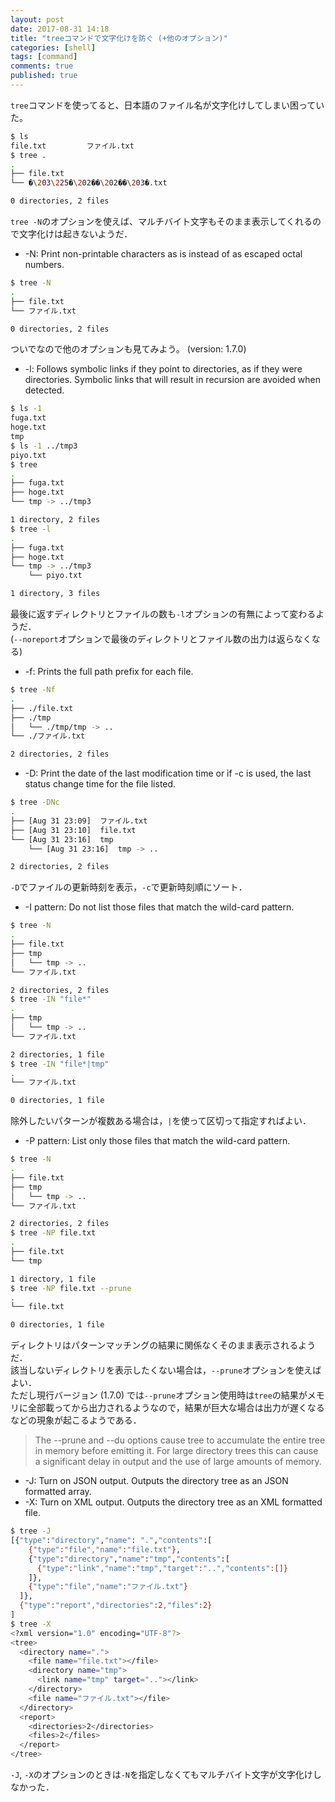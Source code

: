 ```yaml
---
layout: post
date: 2017-08-31 14:18
title: "treeコマンドで文字化けを防ぐ (+他のオプション)"
categories: [shell]
tags: [command]
comments: true
published: true
---
```


`tree`コマンドを使ってると、日本語のファイル名が文字化けしてしまい困っていた。

```sh
$ ls
file.txt         ファイル.txt
$ tree .
.
├── file.txt
└── �\203\225�\202��\202��\203�.txt

0 directories, 2 files

```

`tree -N`のオプションを使えば、マルチバイト文字もそのまま表示してくれるので文字化けは起きないようだ．

- -N: Print non-printable characters as is instead of as escaped octal numbers.

```sh
$ tree -N
.
├── file.txt
└── ファイル.txt

0 directories, 2 files
```

ついでなので他のオプションも見てみよう。 (version: 1.7.0)

- -l: Follows  symbolic  links if they point to directories, as if they were directories. Symbolic links that will result in recursion are avoided when detected.

```sh
$ ls -1
fuga.txt
hoge.txt
tmp
$ ls -1 ../tmp3
piyo.txt
$ tree
.
├── fuga.txt
├── hoge.txt
└── tmp -> ../tmp3

1 directory, 2 files
$ tree -l
.
├── fuga.txt
├── hoge.txt
└── tmp -> ../tmp3
    └── piyo.txt

1 directory, 3 files
```

最後に返すディレクトリとファイルの数も`-l`オプションの有無によって変わるようだ．  
(`--noreport`オプションで最後のディレクトリとファイル数の出力は返らなくなる)

- -f: Prints the full path prefix for each file.

```sh
$ tree -Nf
.
├── ./file.txt
├── ./tmp
│   └── ./tmp/tmp -> ..
└── ./ファイル.txt

2 directories, 2 files
```

- -D: Print the date of the last modification time or if -c is used, the last status change time for the file listed.

```sh
$ tree -DNc
.
├── [Aug 31 23:09]  ファイル.txt
├── [Aug 31 23:10]  file.txt
└── [Aug 31 23:16]  tmp
    └── [Aug 31 23:16]  tmp -> ..

2 directories, 2 files
```

`-D`でファイルの更新時刻を表示，`-c`で更新時刻順にソート．

- -I pattern: Do not list those files that match the wild-card pattern.

```sh
$ tree -N
.
├── file.txt
├── tmp
│   └── tmp -> ..
└── ファイル.txt

2 directories, 2 files
$ tree -IN "file*"
.
├── tmp
│   └── tmp -> ..
└── ファイル.txt

2 directories, 1 file
$ tree -IN "file*|tmp"
.
└── ファイル.txt

0 directories, 1 file
```

除外したいパターンが複数ある場合は，`|`を使って区切って指定すればよい．

- -P pattern: List only those files that match the wild-card pattern.

```sh
$ tree -N
.
├── file.txt
├── tmp
│   └── tmp -> ..
└── ファイル.txt

2 directories, 2 files
$ tree -NP file.txt
.
├── file.txt
└── tmp

1 directory, 1 file
$ tree -NP file.txt --prune
.
└── file.txt

0 directories, 1 file
```

ディレクトリはパターンマッチングの結果に関係なくそのまま表示されるようだ．  
該当しないディレクトリを表示したくない場合は，`--prune`オプションを使えばよい．  
ただし現行バージョン (1.7.0) では`--prune`オプション使用時は`tree`の結果がメモリに全部載ってから出力されるようなので，結果が巨大な場合は出力が遅くなるなどの現象が起こるようである．

> The --prune and --du options cause tree to accumulate the entire tree in memory before emitting it. For large directory trees this can cause a significant delay in output and the use of large amounts of memory.

- -J: Turn on JSON output. Outputs the directory tree as an JSON formatted array.
- -X: Turn on XML output. Outputs the directory tree as an XML formatted file.

```sh
$ tree -J
[{"type":"directory","name": ".","contents":[
    {"type":"file","name":"file.txt"},
    {"type":"directory","name":"tmp","contents":[
      {"type":"link","name":"tmp","target":"..","contents":[]}
    ]},
    {"type":"file","name":"ファイル.txt"}
  ]},
  {"type":"report","directories":2,"files":2}
]
$ tree -X
<?xml version="1.0" encoding="UTF-8"?>
<tree>
  <directory name=".">
    <file name="file.txt"></file>
    <directory name="tmp">
      <link name="tmp" target=".."></link>
    </directory>
    <file name="ファイル.txt"></file>
  </directory>
  <report>
    <directories>2</directories>
    <files>2</files>
  </report>
</tree>
```

`-J`, `-X`のオプションのときは`-N`を指定しなくてもマルチバイト文字が文字化けしなかった．

